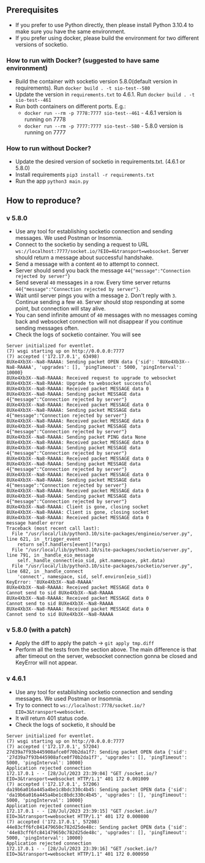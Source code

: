## Prerequisites
- If you prefer to use Python directly, then please install Python 3.10.4 to make sure you have the same environment.
- If you prefer using docker, please build the environment for two different versions of socketio.

### How to run with Docker? (suggested to have same environment)
- Build the container with socketio version 5.8.0(default version in requirements). Run `docker build . -t sio-test--580`
- Update the version in `requirements.txt` to 4.6.1. Run `docker build . -t sio-test--461`
- Run both containers on different ports. E.g.:
  - `docker run --rm -p 7778:7777 sio-test--461` - 4.6.1 version is running on 7778
  - `docker run --rm -p 7777:7777 sio-test--580` - 5.8.0 version is running on 7777

### How to run without Docker?
- Update the desired version of socketio in requirements.txt. (4.6.1 or 5.8.0)
- Install requirements `pip3 install -r requirements.txt`
- Run the app `python3 main.py`


## How to reproduce?

### v 5.8.0
- Use any tool for establishing socketio connection and sending messages. We used Postman or Insomnia.
- Connect to the socketio by sending a request to URL `ws://localhost:7777/socket.io/?EIO=4&transport=websocket`. Server should return a message about successful handshake.
- Send a message with a content `40` to attempt to connect.
- Server should send you back the message `44{"message":"Connection rejected by server"}` 
- Send several `40` messages in a row. Every time server returns `44{"message":"Connection rejected by server"}`.
- Wait until server pings you with a message `2`. Don't reply with `3`. Continue sending a few `40`. Server should stop responding at some point, but connection will stay alive.
- You can send infinite amount of `40` messages with no messages coming back and websocket connection will not disappear if you continue sending messages often.
- Check the logs of socketio container. You will see
```
Server initialized for eventlet.
(7) wsgi starting up on http://0.0.0.0:7777
(7) accepted ('172.17.0.1', 63498)
8UXe4Xb3X--Na8-RAAAA: Sending packet OPEN data {'sid': '8UXe4Xb3X--Na8-RAAAA', 'upgrades': [], 'pingTimeout': 5000, 'pingInterval': 10000}
8UXe4Xb3X--Na8-RAAAA: Received request to upgrade to websocket
8UXe4Xb3X--Na8-RAAAA: Upgrade to websocket successful
8UXe4Xb3X--Na8-RAAAA: Received packet MESSAGE data 0
8UXe4Xb3X--Na8-RAAAA: Sending packet MESSAGE data 4{"message":"Connection rejected by server"}
8UXe4Xb3X--Na8-RAAAA: Received packet MESSAGE data 0
8UXe4Xb3X--Na8-RAAAA: Sending packet MESSAGE data 4{"message":"Connection rejected by server"}
8UXe4Xb3X--Na8-RAAAA: Received packet MESSAGE data 0
8UXe4Xb3X--Na8-RAAAA: Sending packet MESSAGE data 4{"message":"Connection rejected by server"}
8UXe4Xb3X--Na8-RAAAA: Sending packet PING data None
8UXe4Xb3X--Na8-RAAAA: Received packet MESSAGE data 0
8UXe4Xb3X--Na8-RAAAA: Sending packet MESSAGE data 4{"message":"Connection rejected by server"}
8UXe4Xb3X--Na8-RAAAA: Received packet MESSAGE data 0
8UXe4Xb3X--Na8-RAAAA: Sending packet MESSAGE data 4{"message":"Connection rejected by server"}
8UXe4Xb3X--Na8-RAAAA: Received packet MESSAGE data 0
8UXe4Xb3X--Na8-RAAAA: Sending packet MESSAGE data 4{"message":"Connection rejected by server"}
8UXe4Xb3X--Na8-RAAAA: Received packet MESSAGE data 0
8UXe4Xb3X--Na8-RAAAA: Sending packet MESSAGE data 4{"message":"Connection rejected by server"}
8UXe4Xb3X--Na8-RAAAA: Client is gone, closing socket
8UXe4Xb3X--Na8-RAAAA: Client is gone, closing socket
8UXe4Xb3X--Na8-RAAAA: Received packet MESSAGE data 0
message handler error
Traceback (most recent call last):
  File "/usr/local/lib/python3.10/site-packages/engineio/server.py", line 621, in _trigger_event
    return self.handlers[event](*args)
  File "/usr/local/lib/python3.10/site-packages/socketio/server.py", line 791, in _handle_eio_message
    self._handle_connect(eio_sid, pkt.namespace, pkt.data)
  File "/usr/local/lib/python3.10/site-packages/socketio/server.py", line 682, in _handle_connect
    'connect', namespace, sid, self.environ[eio_sid])
KeyError: '8UXe4Xb3X--Na8-RAAAA'
8UXe4Xb3X--Na8-RAAAA: Received packet MESSAGE data 0
Cannot send to sid 8UXe4Xb3X--Na8-RAAAA
8UXe4Xb3X--Na8-RAAAA: Received packet MESSAGE data 0
Cannot send to sid 8UXe4Xb3X--Na8-RAAAA
8UXe4Xb3X--Na8-RAAAA: Received packet MESSAGE data 0
Cannot send to sid 8UXe4Xb3X--Na8-RAAAA
```

### v 5.8.0 (with a patch)
- Apply the diff to apply the patch -> `git apply tmp.diff`
- Perform all the tests from the section above. The main difference is that after timeout on the server, websocket connection gonna be closed and KeyError will not appear.

### v 4.6.1
- Use any tool for establishing socketio connection and sending messages. We used Postman or Insomnia.
- Try to connect to `ws://localhost:7778/socket.io/?EIO=3&transport=websocket`. 
- It will return 401 status code.
- Check the logs of socketio, it should be
```
Server initialized for eventlet.
(7) wsgi starting up on http://0.0.0.0:7777
(7) accepted ('172.17.0.1', 57204)
27d39a7f93b445908afce0f70b2da1f7: Sending packet OPEN data {'sid': '27d39a7f93b445908afce0f70b2da1f7', 'upgrades': [], 'pingTimeout': 5000, 'pingInterval': 10000}
Application rejected connection
172.17.0.1 - - [28/Jul/2023 23:39:04] "GET /socket.io/?EIO=3&transport=websocket HTTP/1.1" 401 172 0.001009
(7) accepted ('172.17.0.1', 57206)
da19b6a016a445a4be1c8bdc330c4b45: Sending packet OPEN data {'sid': 'da19b6a016a445a4be1c8bdc330c4b45', 'upgrades': [], 'pingTimeout': 5000, 'pingInterval': 10000}
Application rejected connection
172.17.0.1 - - [28/Jul/2023 23:39:15] "GET /socket.io/?EIO=3&transport=websocket HTTP/1.1" 401 172 0.000800
(7) accepted ('172.17.0.1', 57208)
44e83cff6fc841479650c782d25de48c: Sending packet OPEN data {'sid': '44e83cff6fc841479650c782d25de48c', 'upgrades': [], 'pingTimeout': 5000, 'pingInterval': 10000}
Application rejected connection
172.17.0.1 - - [28/Jul/2023 23:39:16] "GET /socket.io/?EIO=3&transport=websocket HTTP/1.1" 401 172 0.000950
```